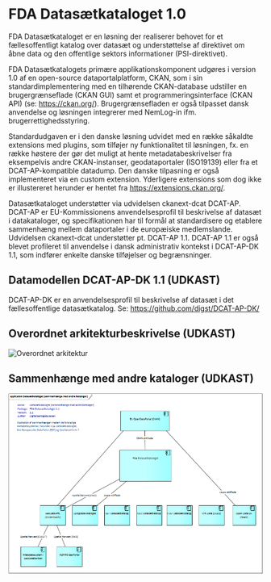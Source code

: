 # FDA Datasætkataloget 1.0

FDA Datasætkataloget er en løsning der realiserer behovet for et fællesoffentligt katalog over datasæt og understøttelse af direktivet om åbne data og den offentlige sektors informationer (PSI-direktivet). 

FDA Datasætkatalogets primære applikationskomponent udgøres i version 1.0 af en open-source dataportalplatform, CKAN, som i sin standardimplementering med en tilhørende CKAN-database udstiller en brugergrænseflade (CKAN GUI) samt et programmeringsinterface (CKAN API) (se: https://ckan.org/). Brugergrænsefladen er også tilpasset dansk anvendelse og løsningen integrerer med NemLog-in ifm. brugerrettighedsstyring.

Standardudgaven er i den danske løsning udvidet med en række såkaldte extensions med plugins, som tilføjer ny funktionalitet til løsningen, fx. en række høstere der gør det muligt at hente metadatabeskrivelser fra eksempelvis andre CKAN-instanser, geodataportaler (ISO19139) eller fra et DCAT-AP-kompatible datadump. Den danske tilpasning er også implementeret via en custom extension. Yderligere extensions som dog ikke er illustereret herunder er hentet fra https://extensions.ckan.org/.

Datasætkataloget understøtter via udvidelsen ckanext-dcat DCAT-AP. DCAT-AP er EU-Kommissionens anvendelsesprofil til beskrivelse af datasæt i datakataloger, og specifikationen har til formål at standardisere og etablere sammenhæng mellem dataportaler i de europæiske medlemslande. Udvidelsen ckanext-dcat understøtter pt. DCAT-AP 1.1. DCAT-AP 1.1 er også blevet profileret til anvendelse i dansk administrativ kontekst i DCAT-AP-DK 1.1, som indfører enkelte danske tilføjelser og begrænsninger.

## Datamodellen DCAT-AP-DK 1.1 (UDKAST)
DCAT-AP-DK er en anvendelsesprofil til beskrivelse af datasæt i det fællesoffentlige datasætkatalog.
Se: https://github.com/digst/DCAT-AP-DK/

## Overordnet arkitekturbeskrivelse  (UDKAST)
![Overordnet arkitektur](https://github.com/digst/datasetcatalogue/blob/master/FDADatasætkataloget-v1.1(ArchiMate).png "ArchiMate Diagram")

## Sammenhænge med andre kataloger (UDKAST)
![Sammenhænge](https://github.com/digst/datasetcatalogue/blob/master/FDADatasætkataloget-v1.1sammenhænge(ArchiMate).png "ArchiMate Diagram")



